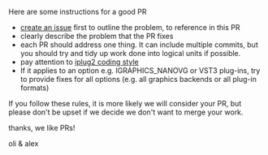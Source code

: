 Here are some instructions for a good PR

* [create an issue](https://github.com/iPlug2/iPlug2/issues/new/choose) first to outline the problem, to reference in this PR
* clearly describe the problem that the PR fixes
* each PR should address one thing. It can include multiple commits, but you should try and tidy up work done into logical units if possible.
* pay attention to [iplug2 coding style](https://github.com/iPlug2/iPlug2/blob/master/Documentation/codingstyle.md)
* If it applies to an option e.g. IGRAPHICS_NANOVG or VST3 plug-ins, try to provide fixes for all options (e.g. all graphics backends or all plug-in formats)

If you follow these rules, it is more likely we will consider your PR, but please don't be upset if we decide we don't want to merge your work.

thanks, we like PRs!

oli & alex